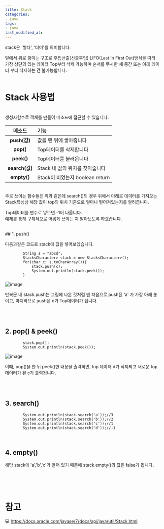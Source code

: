 ```yaml
---
title: Stack
categories:
- java
tags:
- java
last_modified_at:
---
```


stack은 '쌓다', '더미'를 의미합니다. 

밑에서 위로 쌓이는 구조로 후입선출(선출후입) LIFO(Last In First Out)방식을 따라
가장 상단의 있는 데이터 Top부터 삭제 가능하며 순서를 무시한 채 
중간 또는 아래 데이터 부터 삭제하는 건 불가능합니다. 
<br/>
<br/>

# Stack 사용법
<br/>
생성자함수로 객체를 만들어 메소드에 접근할 수 있습니다. 
<br/>

| 메소드 | 기능 |
| :---: | :--- |
| **push(값)** | 값을 맨 위에 쌓아줍니다 |
| **pop()** | Top데이터를 삭제합니다 |
| **peek()** | Top데이터를 불러옵니다 |
| **search(값)** | Stack 내 값의 위치를 찾아줍니다 |
| **empty()** | Stack이 비었는지 boolean return |

<br/>
주로 쓰이는 함수들은 위와 같은데 
search()의 경우 위에서 아래로 데이터를 가져오는 Stack특성상
해당 값이 top의 위치 기준으로 얼마나 떨어져있는지를 알려줍니다.

Top데이터를 변수로 넣으면 -1이 나옵니다.
<br/>
예제를 통해 구체적으로 어떻게 쓰이는 지 알아보도록 하겠습니다. 

<br/>
## 1. push()

다음과같은 코드로 stack에 값을 넣어보겠습니다. 

```
        String s = "abcd";
        Stack<Character> stack = new Stack<Character>();
        for(char c: s.toCharArray()){
            stack.push(c);
            System.out.println(stack.peek());
        }
```

![image](https://user-images.githubusercontent.com/79133602/143578881-8c5bc131-5657-4f63-9414-93a111992a2c.png)


반복문 내 stack.push는 그림에 나온 것처럼 맨 처음으로 push된 'a' 가 가장 아래 놓이고, 마지막으로 push된 d가 Top데이터가 됩니다. 



<br/><br/>

## 2. pop() & peek()


```
        stack.pop();
        System.out.println(stack.peek());

```

![image](https://user-images.githubusercontent.com/79133602/143578922-6a9670ca-b16e-465c-8639-43911b3e46d8.png)

이때, pop()을 한 뒤 peek()한 내용을 출력하면, top 데이터 d가 삭제되고 새로운 top데이터가 된 c가 출력됩니다. 

<br/><br/>
## 3. search()


```
        System.out.println(stack.search('a'));//3
        System.out.println(stack.search('b'));//2
        System.out.println(stack.search('c'));//1
        System.out.println(stack.search('d'));//-1
```

<br/>

## 4. empty()

해당 stack에 'a','b','c'가 들어 있기 때문에 stack.empty()의 값은 false가 됩니다. 

<br/><br/><br/>

# 참고

💻 <https://docs.oracle.com/javase/7/docs/api/java/util/Stack.html>